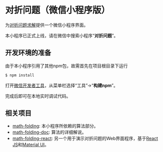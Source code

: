 # 对折问题（微信小程序版）

为[对折问题求解](https://github.com/jungleford/math-folding)提供一个微信小程序界面。

本小程序已正式上线，请在微信中搜索小程序“**对折问题**”。

## 开发环境的准备

由于本小程序引用了其他npm包，故需首先在项目根目录下运行

```bash
$ npm install
```

打开[微信开发者工具](https://developers.weixin.qq.com/miniprogram/dev/devtools/devtools.html)，从菜单栏选择“工具”→“**构建npm**”。

完成后即可在本地实时调试代码。

## 相关项目

* [math-folding](https://github.com/jungleford/math-folding): 本小程序所依赖的算法部分。
* [math-folding-doc](https://github.com/jungleford/math-folding-doc): 算法的详细解说。
* [math-folding-react](https://github.com/jungleford/math-folding-react): 另一个用于演示对折问题的Web界面程序，基于[React JS](https://github.com/facebook/react)和[Material UI](https://github.com/mui-org/material-ui)。
